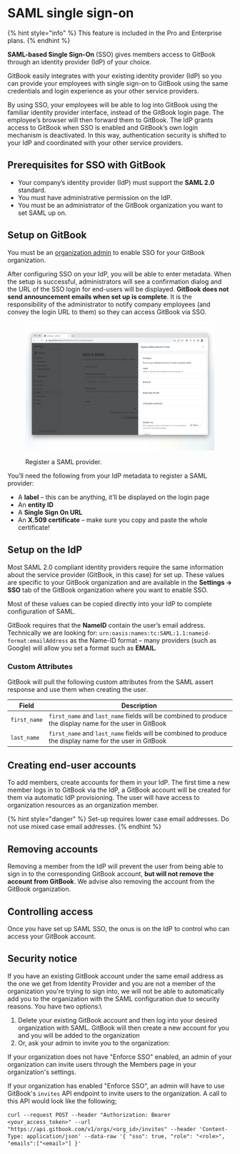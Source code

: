 # SAML single sign-on

{% hint style="info" %}
This feature is included in the Pro and Enterprise plans.
{% endhint %}

**SAML-based Single Sign-On** (SSO) gives members access to GitBook through an identity provider (IdP) of your choice.‌

GitBook easily integrates with your existing identity provider (IdP) so you can provide your employees with single sign-on to GitBook using the same credentials and login experience as your other service providers.‌

By using SSO, your employees will be able to log into GitBook using the familiar identity provider interface, instead of the GitBook login page. The employee’s browser will then forward them to GitBook. The IdP grants access to GitBook when SSO is enabled and GitBook’s own login mechanism is deactivated. In this way, authentication security is shifted to your IdP and coordinated with your other service providers.‌​

## ​Prerequisites for SSO with GitBook <a href="#prerequisites-for-sso-with-gitbook" id="prerequisites-for-sso-with-gitbook"></a>

* Your company’s identity provider (IdP) must support the **SAML 2.0** standard.
* You must have administrative permission on the IdP.
* You must be an administrator of the GitBook organization you want to set SAML up on.

## ​Setup on GitBook <a href="#setup-on-gitbook" id="setup-on-gitbook"></a>

You must be an [organization admin](../../member-management/roles.md#admin) to enable SSO for your GitBook organization.‌

After configuring SSO on your IdP, you will be able to enter metadata. When the setup is successful, administrators will see a confirmation dialog and the URL of the SSO login for end-users will be displayed. **GitBook does not send announcement emails when set up is complete**. It is the responsibility of the administrator to notify company employees (and convey the login URL to them) so they can access GitBook via SSO.‌

<figure><img src="../../../.gitbook/assets/register-saml (1).png" alt=""><figcaption><p>Register a SAML provider.</p></figcaption></figure>

You’ll need the following from your IdP metadata to register a SAML provider:

* A **label** – this can be anything, it’ll be displayed on the login page
* An **entity ID**
* A **Single Sign On URL**
* An **X.509 certificate** – make sure you copy and paste the whole certificate!

## ​Setup on the IdP <a href="#setup-on-the-idp" id="setup-on-the-idp"></a>

Most SAML 2.0 compliant identity providers require the same information about the service provider (GitBook, in this case) for set up. These values are specific to your GitBook organization and are available in the **Settings -> SSO** tab of the GitBook organization where you want to enable SSO.‌

Most of these values can be copied directly into your IdP to complete configuration of SAML.

GitBook requires that the **NameID** contain the user’s email address. Technically we are looking for: `urn:oasis:names:tc:SAML:1.1:nameid-format:emailAddress` as the Name-ID format – many providers (such as Google) will allow you set a format such as **EMAIL**.

### Custom Attributes

GitBook will pull the following custom attributes from the SAML assert response and use them when creating the user.

| Field        | Description                                                                                              |
| ------------ | -------------------------------------------------------------------------------------------------------- |
| `first_name` | `first_name` and `last_name` fields will be combined to produce the display name for the user in GitBook |
| `last_name`  | `first_name` and `last_name` fields will be combined to produce the display name for the user in GitBook |

## ​Creating end-user accounts <a href="#creating-end-user-account" id="creating-end-user-account"></a>

To add members, create accounts for them in your IdP. The first time a new member logs in to GitBook via the IdP, a GitBook account will be created for them via automatic IdP provisioning. The user will have access to organization resources as an organization member.

{% hint style="danger" %}
Set-up requires lower case email addresses. Do not use mixed case email addresses.‌
{% endhint %}

## ​Removing accounts <a href="#removing-end-user-accounts" id="removing-end-user-accounts"></a>

Removing a member from the IdP will prevent the user from being able to sign in to the corresponding GitBook account, **but will not remove the account from GitBook**. We advise also removing the account from the GitBook organization.

## Controlling access

Once you have set up SAML SSO, the onus is on the IdP to control who can access your GitBook account.

## ​Security notice <a href="#security-notice" id="security-notice"></a>

If you have an existing GitBook account under the same email address as the one we get from Identity Provider and you are not a member of the organization you're trying to sign into, we will not be able to automatically add you to the organization with the SAML configuration due to security reasons. You have two options:\\

1. Delete your existing GitBook account and then log into your desired organization with SAML. GitBook will then create a new account for you and you will be added to the organization
2. Or, ask your admin to invite you to the organization:

If your organization does not have "Enforce SSO" enabled, an admin of your organization can invite users through the Members page in your organization's settings.

If your organization has enabled "Enforce SSO", an admin will have to use GitBook's `invites` API endpoint to invite users to the organization. A call to this API would look like the following;

```
curl --request POST --header "Authorization: Bearer <your_access_token>" --url "https://api.gitbook.com/v1/orgs/<org_id>/invites" --header 'Content-Type: application/json' --data-raw '{ "sso": true, "role": "<role>", "emails":["<email>"] }'
```

